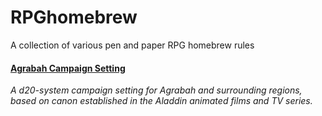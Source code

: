# RPGhomebrew
A collection of various pen and paper RPG homebrew rules

#### [Agrabah Campaign Setting](http://bklaughton.com/AgrabahCampaignSetting)
_A d20-system campaign setting for Agrabah and surrounding regions, based on canon established in the Aladdin animated films and TV series._
